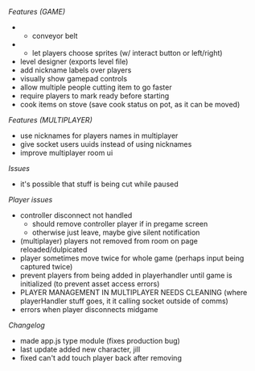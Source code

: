 *Features (GAME)*
- * conveyor belt
- * let players choose sprites (w/ interact button or left/right)
- level designer (exports level file)
- add nickname labels over players
- visually show gamepad controls
- allow multiple people cutting item to go faster
- require players to mark ready before starting
- cook items on stove (save cook status on pot, as it can be moved)

*Features (MULTIPLAYER)*
- use nicknames for players names in multiplayer
- give socket users uuids instead of using nicknames
- improve multiplayer room ui

*Issues*
- it's possible that stuff is being cut while paused

*Player issues*
- controller disconnect not handled
  - should remove controller player if in pregame screen
  - otherwise just leave, maybe give silent notification
- (multiplayer) players not removed from room on page reloaded/dulpicated
- player sometimes move twice for whole game (perhaps input being captured twice)
- prevent players from being added in playerhandler until game is initialized (to prevent asset access errors)
- PLAYER MANAGEMENT IN MULTIPLAYER NEEDS CLEANING (where playerHandler stuff goes, it it calling socket outside of comms)
- errors when player disconnects midgame

*Changelog*
- made app.js type module (fixes production bug)
- last update added new character, jill
- fixed can't add touch player back after removing